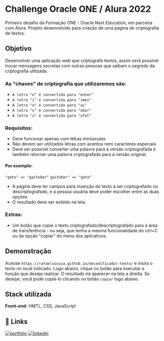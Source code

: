 # Challenge Oracle ONE / Alura 2022
Primeiro desafio da Formação ONE - Oracle Next Education, em parceira com Alura. Projeto desenvolvido para criação de uma página de criptografia de textos.

## Objetivo
Desenvolver uma aplicação web que criptografa textos, assim será possível trocar mensagens secretas com outras pessoas que saibam o segredo da criptografia utilizada.

### As "chaves" de criptografia que utilizaremos são:

- `A letra "e" é convertida para "enter"`
- `A letra "i" é convertida para "imes"`
- `A letra "a" é convertida para "ai"`
- `A letra "o" é convertida para "ober"`
- `A letra "u" é convertida para "ufat"`

### Requisitos:
- Deve funcionar apenas com letras minúsculas
- Não devem ser utilizados letras com acentos nem caracteres especiais
- Deve ser possível converter uma palavra para a versão criptografada e também retornar uma palavra criptografada para a versão original.

#### Por exemplo: 
`"gato" => "gaitober"` `gaitober" => "gato"`

- A página deve ter campos para inserção do texto a ser criptografado ou descriptografado, e a pessoa usuária deve poder escolher entre as duas opções
- O resultado deve ser exibido na tela.

### Extras:
- Um botão que copie o texto criptografado/descriptografado para a área de transferência - ou seja, que tenha a mesma funcionalidade do ctrl+C ou da opção "copiar" do menu dos aplicativos.

## Demonstração

Acesse `https://rafaelsouuza.github.io/decodificador-texto/` e insira o texto no local indicado. Logo abaixo, clique no botão para executar a função que deseja realizar. O resultado irá aparecer na tela a direita. Se desejar, você pode copiá-lo clicando no botão `copiar` logo abaixo. 

## Stack utilizada

**Front-end:** HMTL, CSS, JavaScript



## 🔗 Links
[![portfolio](https://img.shields.io/badge/my_portfolio-000?style=for-the-badge&logo=ko-fi&logoColor=white)](https://github.com/rafaelsouuza)
[![linkedin](https://img.shields.io/badge/linkedin-0A66C2?style=for-the-badge&logo=linkedin&logoColor=white)](https://www.linkedin.com/in/rafaelsouuza/)


